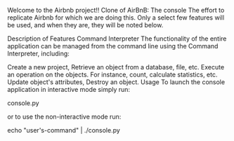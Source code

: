 Welcome to the Airbnb project!! Clone of AirBnB: The console The effort to replicate Airbnb for which we are doing this. Only a select few features will be used, and when they are, they will be noted below.

Description of Features Command Interpreter The functionality of the entire application can be managed from the command line using the Command Interpreter, including:

Create a new project, Retrieve an object from a database, file, etc. Execute an operation on the objects. For instance, count, calculate statistics, etc. Update object's attributes, Destroy an object. Usage To launch the console application in interactive mode simply run:

console.py

or to use the non-interactive mode run:

echo "user's-command" | ./console.py
